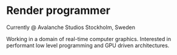 
# Render programmer

Currently @ Avalanche Studios Stockholm, Sweden</br>

Working in a domain of real-time computer graphics. Interested in performant low level programming and GPU driven architectures.
